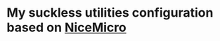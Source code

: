 # My suckless utilities configuration based on [NiceMicro](https://www.youtube.com/c/NiceMicroLinux)